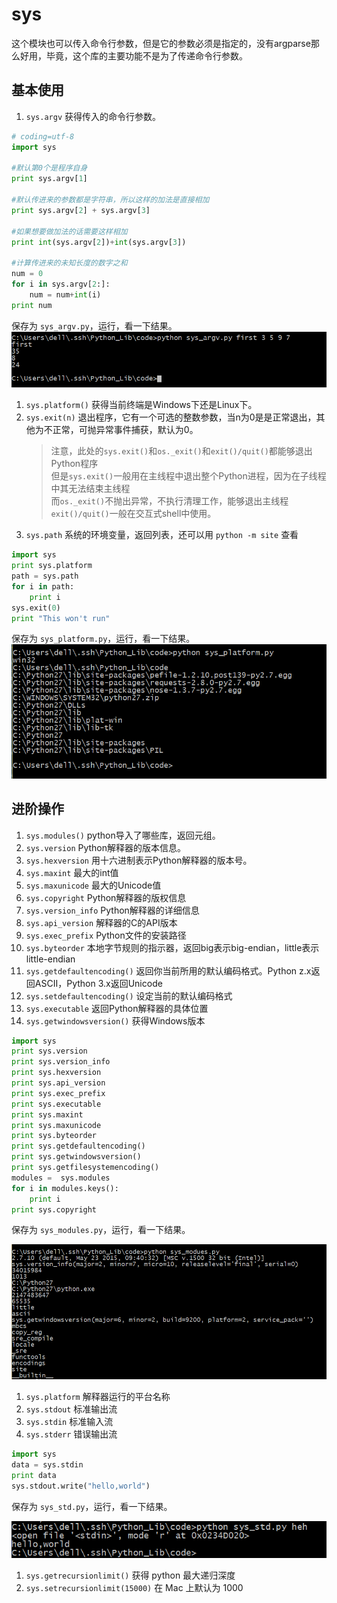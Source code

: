 # sys

<!-- toc -->

这个模块也可以传入命令行参数，但是它的参数必须是指定的，没有argparse那么好用，毕竟，这个库的主要功能不是为了传递命令行参数。

## 基本使用

1. `sys.argv` 获得传入的命令行参数。

```python
# coding=utf-8
import sys

#默认第0个是程序自身
print sys.argv[1]

#默认传进来的参数都是字符串，所以这样的加法是直接相加
print sys.argv[2] + sys.argv[3]

#如果想要做加法的话需要这样相加
print int(sys.argv[2])+int(sys.argv[3])

#计算传进来的未知长度的数字之和
num = 0
for i in sys.argv[2:]:
    num = num+int(i)
print num
```

保存为 `sys_argv.py`，运行，看一下结果。   
![sys_argv.jpg](/images/sys_argv.jpg)

1. `sys.platform()` 获得当前终端是Windows下还是Linux下。
2. `sys.exit(n)` 退出程序，它有一个可选的整数参数，当n为0是是正常退出，其他为不正常，可抛异常事件捕获，默认为0。
   > 注意，此处的`sys.exit()`和`os._exit()`和`exit()/quit()`都能够退出Python程序       
   > 但是`sys.exit()`一般用在主线程中退出整个Python进程，因为在子线程中其无法结束主线程      
   > 而`os._exit()`不抛出异常，不执行清理工作，能够退出主线程    
   > `exit()/quit()`一般在交互式shell中使用。
3. `sys.path` 系统的环境变量，返回列表，还可以用 `python -m site` 查看

```python
import sys
print sys.platform
path = sys.path
for i in path:
    print i
sys.exit(0)
print "This won't run"
```

保存为 `sys_platform.py`，运行，看一下结果。 ![sys_platform.jpg](/images/sys_platform.jpg)

## 进阶操作

1. `sys.modules()` python导入了哪些库，返回元组。
2. `sys.version` Python解释器的版本信息。
3. `sys.hexversion` 用十六进制表示Python解释器的版本号。
4. `sys.maxint` 最大的int值
5. `sys.maxunicode` 最大的Unicode值
6. `sys.copyright` Python解释器的版权信息
7. `sys.version_info` Python解释器的详细信息
8. `sys.api_version` 解释器的C的API版本
9. `sys.exec_prefix` Python文件的安装路径
10. `sys.byteorder` 本地字节规则的指示器，返回big表示big-endian，little表示little-endian    
11. `sys.getdefaultencoding()` 返回你当前所用的默认编码格式。Python z.x返回ASCII，Python 3.x返回Unicode
12. `sys.setdefaultencoding()` 设定当前的默认编码格式
13. `sys.executable`  返回Python解释器的具体位置
14. `sys.getwindowsversion()`  获得Windows版本

```python
import sys
print sys.version
print sys.version_info
print sys.hexversion
print sys.api_version
print sys.exec_prefix
print sys.executable
print sys.maxint
print sys.maxunicode
print sys.byteorder
print sys.getdefaultencoding()
print sys.getwindowsversion()
print sys.getfilesystemencoding()
modules =  sys.modules
for i in modules.keys():
    print i
print sys.copyright
```

保存为 `sys_modules.py`，运行，看一下结果。

![sys_modules.jpg](/images/sys_modules.jpg)

1. `sys.platform` 解释器运行的平台名称
2. `sys.stdout` 标准输出流
3. `sys.stdin`  标准输入流
4. `sys.stderr` 错误输出流

```python
import sys
data = sys.stdin
print data
sys.stdout.write("hello,world")
```

保存为 `sys_std.py`，运行，看一下结果。

![sys_std.jpg](/images/sys_std.jpg)

1. `sys.getrecursionlimit()` 获得 python 最大递归深度
2. `sys.setrecursionlimit(15000)` 在 Mac 上默认为 1000

